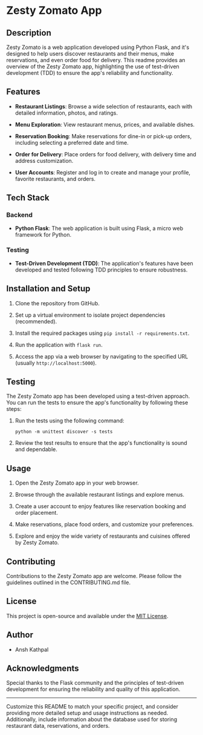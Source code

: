 # Zesty Zomato App

## Description
Zesty Zomato is a web application developed using Python Flask, and it's designed to help users discover restaurants and their menus, make reservations, and even order food for delivery. This readme provides an overview of the Zesty Zomato app, highlighting the use of test-driven development (TDD) to ensure the app's reliability and functionality.

## Features
- **Restaurant Listings**: Browse a wide selection of restaurants, each with detailed information, photos, and ratings.

- **Menu Exploration**: View restaurant menus, prices, and available dishes.

- **Reservation Booking**: Make reservations for dine-in or pick-up orders, including selecting a preferred date and time.

- **Order for Delivery**: Place orders for food delivery, with delivery time and address customization.

- **User Accounts**: Register and log in to create and manage your profile, favorite restaurants, and orders.

## Tech Stack
### Backend
- **Python Flask**: The web application is built using Flask, a micro web framework for Python.

### Testing
- **Test-Driven Development (TDD)**: The application's features have been developed and tested following TDD principles to ensure robustness.

## Installation and Setup
1. Clone the repository from GitHub.

2. Set up a virtual environment to isolate project dependencies (recommended).

3. Install the required packages using `pip install -r requirements.txt`.

4. Run the application with `flask run`.

5. Access the app via a web browser by navigating to the specified URL (usually `http://localhost:5000`).

## Testing
The Zesty Zomato app has been developed using a test-driven approach. You can run the tests to ensure the app's functionality by following these steps:

1. Run the tests using the following command:
   ```
   python -m unittest discover -s tests
   ```

2. Review the test results to ensure that the app's functionality is sound and dependable.

## Usage
1. Open the Zesty Zomato app in your web browser.

2. Browse through the available restaurant listings and explore menus.

3. Create a user account to enjoy features like reservation booking and order placement.

4. Make reservations, place food orders, and customize your preferences.

5. Explore and enjoy the wide variety of restaurants and cuisines offered by Zesty Zomato.

## Contributing
Contributions to the Zesty Zomato app are welcome. Please follow the guidelines outlined in the CONTRIBUTING.md file.

## License
This project is open-source and available under the [MIT License](LICENSE).

## Author
- Ansh Kathpal

## Acknowledgments
Special thanks to the Flask community and the principles of test-driven development for ensuring the reliability and quality of this application.

---

Customize this README to match your specific project, and consider providing more detailed setup and usage instructions as needed. Additionally, include information about the database used for storing restaurant data, reservations, and orders.